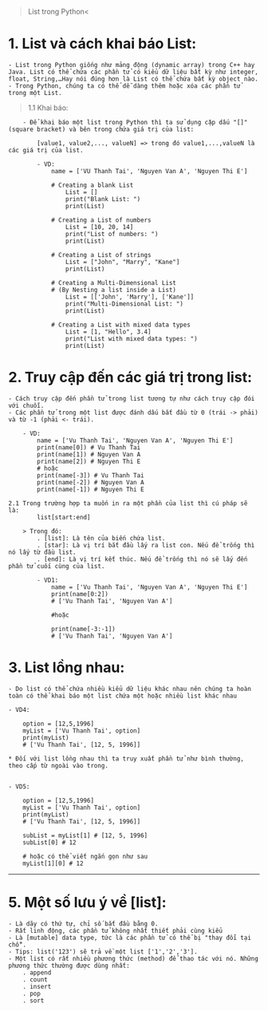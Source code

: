 > List trong Python<

# 1. List và cách khai báo List:

    - List trong Python giống như mảng động (dynamic array) trong C++ hay Java. List có thể chứa các phần tử có kiểu dữ liệu bất kỳ như integer, float, String,…Hay nói đúng hơn là List có thể chứa bất kỳ object nào.
    - Trong Python, chúng ta có thể dễ dàng thêm hoặc xóa các phần tử trong một List.

> 1.1 Khai báo:

        - Để khai báo một list trong Python thì ta sử dụng cặp dấu "[]" (square bracket) và bên trong chứa giá trị của list:

            [value1, value2,..., valueN] => trong đó value1,...,valueN là các giá trị của list.

            - VD:
                name = ['VU Thanh Tai', 'Nguyen Van A', 'Nguyen Thi E']

                # Creating a blank List
                    List = []
                    print("Blank List: ")
                    print(List)

                # Creating a List of numbers
                    List = [10, 20, 14]
                    print("List of numbers: ")
                    print(List)

                # Creating a List of strings
                    List = ["John", "Marry", "Kane"]
                    print(List)

                # Creating a Multi-Dimensional List
                # (By Nesting a list inside a List)
                    List = [['John', 'Marry'], ['Kane']]
                    print("Multi-Dimensional List: ")
                    print(List)

                # Creating a List with mixed data types
                    List = [1, "Hello", 3.4]
                    print("List with mixed data types: ")
                    print(List)

# 2. Truy cập đến các giá trị trong list:

    - Cách truy cập đến phần tử trong list tương tự như cách truy cập đói với chuỗi.
    - Các phần tử trong một list được đánh dấu bắt đầu từ 0 (trái -> phải) và từ -1 (phải <- trái).

        - VD:
            name = ['Vu Thanh Tai', 'Nguyen Van A', 'Nguyen Thi E']
            print(name[0]) # Vu Thanh Tai
            print(name[1]) # Nguyen Van A
            print(name[2]) # Nguyen Thi E
            # hoặc
            print(name[-3]) # Vu Thanh Tai
            print(name[-2]) # Nguyen Van A
            print(name[-1]) # Nguyen Thi E

    2.1 Trong trường hợp ta muốn in ra một phần của list thì cú pháp sẽ là:
            list[start:end]

        > Trong đó:
            . [list]: Là tên của biến chứa list.
            . [star]: Là vị trí bắt đầu lấy ra list con. Nếu để trống thì nó lấy từ đầu list.
            . [end]: Là vị trí kết thúc. Nếu để trống thì nó sẽ lấy đến phần tử cuối cùng của list.

            - VD1:
                name = ['Vu Thanh Tai', 'Nguyen Van A', 'Nguyen Thi E']
                print(name[0:2])
                # ['Vu Thanh Tai', 'Nguyen Van A']

                #hoặc

                print(name[-3:-1])
                # ['Vu Thanh Tai', 'Nguyen Van A']

# 3. List lồng nhau:

    - Do list có thể chứa nhiều kiểu dữ liệu khác nhau nên chúng ta hoàn toàn có thể khai báo một list chứa một hoặc nhiều list khác nhau

    - VD4:

        option = [12,5,1996]
        myList = ['Vu Thanh Tai', option]
        print(myList)
        # ['Vu Thanh Tai', [12, 5, 1996]]

    * Đối với list lồng nhau thì ta truy xuất phần tử như bình thường, theo cấp từ ngoài vào trong.


    - VD5:

        option = [12,5,1996]
        myList = ['Vu Thanh Tai', option]
        print(myList)
        # ['Vu Thanh Tai', [12, 5, 1996]]

        subList = myList[1] # [12, 5, 1996]
        subList[0] # 12

        # hoặc có thể viết ngắn gọn như sau
        myList[1][0] # 12

---

# 5. Một số lưu ý về [list]:

    - Là dãy có thứ tự, chỉ số bắt đầu bằng 0.
    - Rất linh động, các phần tử không nhất thiết phải cùng kiểu
    - Là [mutable] data type, tức là các phần tử có thể bị "thay đổi tại chỗ".
    - Tips: list('123') sẽ trả về một list ['1','2','3'].
    - Một list có rất nhiều phương thức (method) để thao tác với nó. Những phương thức thường được dùng nhất:
        . append
        . count
        . insert
        . pop
        . sort
